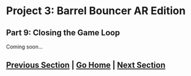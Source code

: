 # Project 3: Barrel Bouncer AR Edition

## Part 9: Closing the Game Loop

Coming soon...

## [Previous Section](../gameplay-mode) | [Go Home](..) | [Next Section](../share-reaction)
